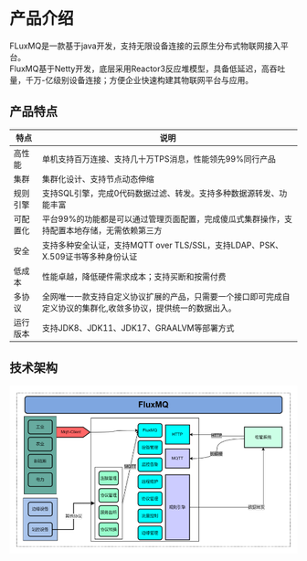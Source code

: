 # 产品介绍
FLuxMQ是一款基于java开发，支持无限设备连接的云原生分布式物联网接入平台。  
FluxMQ基于Netty开发，底层采用Reactor3反应堆模型，具备低延迟，高吞吐量，千万-亿级别设备连接；方便企业快速构建其物联网平台与应用。

## 产品特点

| 特点   | 说明                                                       |
|------|----------------------------------------------------------|
| 高性能  | 单机支持百万连接、支持几十万TPS消息，性能领先99%同行产品                          | 
| 集群   | 集群化设计、支持节点动态伸缩                                           | 
| 规则引擎 | 支持SQL引擎，完成0代码数据过滤、转发。支持多种数据源转发、功能丰富                      | 
| 可配置化 | 平台99%的功能都是可以通过管理页面配置，完成傻瓜式集群操作，支持配置本地存储，无需依赖第三方          |
| 安全   | 支持多种安全认证，支持MQTT over TLS/SSL，支持LDAP、PSK、X.509证书等多种身份认证   |
| 低成本  | 性能卓越，降低硬件需求成本；支持买断和按需付费                                  |
| 多协议  | 全网唯一一款支持自定义协议扩展的产品，只需要一个接口即可完成自定义协议的集群化,收敛多协议，提供统一的数据出入。 |
| 运行版本 | 支持JDK8、JDK11、JDK17、GRAALVM等部署方式                          |


## 技术架构
![image.png](../../assets/images/fluxmq.png)